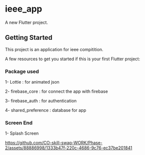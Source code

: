 # ieee_app

A new Flutter project.

## Getting Started

This project is an application for ieee compitition.

A few resources to get you started if this is your first Flutter project:

### Package used

1- Lottie : for animated json

2- firebase_core : for connect the app with firebase

3- firebase_auth : for authentication  

4- shared_preference : database for app

### Screen End 
1- Splash Screen


https://github.com/CO-skill-swap-WORK/Phase-2/assets/88886998/1333b47f-220c-4686-9c76-ec37be201841

